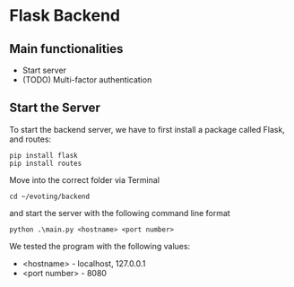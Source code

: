 # Flask Backend

## Main functionalities
- Start server
- (TODO) Multi-factor authentication

## Start the Server

To start the backend server, we have to first install a package called Flask, and routes:

```
pip install flask
pip install routes
```

Move into the correct folder via Terminal
```
cd ~/evoting/backend
```
and start the server with the following command line format
```
python .\main.py <hostname> <port number>
```
We tested the program with the following values:

- \<hostname\> - localhost, 127.0.0.1
- \<port number\> - 8080